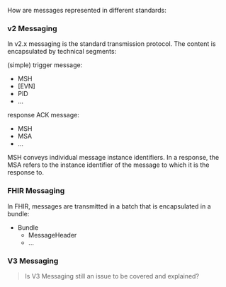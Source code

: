 <style>
table th {background: #f0b033}
table tr:nth-child(even) {background: #EEE}
table tr:nth-child(odd) {background: #FFF}
</style>

How are messages represented in different standards:

### v2 Messaging

In v2.x messaging is the standard transmission protocol. The content is encapsulated by technical segments:

(simple) trigger message:

* MSH
* [EVN]
* PID
* ...

response ACK message:

* MSH
* MSA
* ...

MSH conveys individual message instance identifiers.
In a response, the MSA refers to the instance identifier of the message to which it is the response to.

### FHIR Messaging

In FHIR, messages are transmitted in a batch that is encapsulated in a bundle:

* Bundle
  * MessageHeader
  * ...

### V3 Messaging

> Is V3 Messaging still an issue to be covered and explained?
